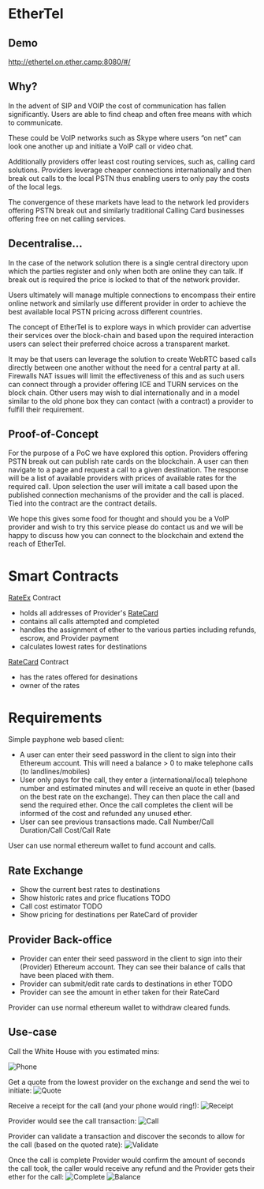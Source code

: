 # EtherTel

## Demo

http://ethertel.on.ether.camp:8080/#/

## Why?

In the advent of SIP and VOIP the cost of communication has fallen significantly. Users are able to find cheap and often free means with which to communicate. 

These could be VoIP networks such as Skype where users “on net” can look one another up and initiate a VoIP call or video chat. 

Additionally providers offer least cost routing services, such as, calling card solutions. Providers leverage cheaper connections internationally and then break out calls to the local PSTN thus enabling users to only pay the costs of the local legs. 

The convergence of these markets have lead to the network led providers offering PSTN break out and similarly traditional Calling Card businesses offering free on net calling services. 

## Decentralise...

In the case of the network solution there is a single central directory upon which the parties register and only when both are online they can talk. If break out is required the price is locked to that of the network provider. 

Users ultimately will manage multiple connections to encompass their entire online network and similarly use different provider in order to achieve the best available local PSTN pricing across different countries. 

The concept of EtherTel is to explore ways in which provider can advertise their services over the block-chain and based upon the required interaction users can select their preferred choice across a transparent market. 
 
It may be that users can leverage the solution to create WebRTC based calls directly between one another without the need for a central party at all. Firewalls NAT issues will limit the effectiveness of this and as such users can connect through a provider offering ICE and TURN services on the block chain. Other users may wish to dial internationally and in a model similar to the old phone box they can contact (with a contract) a provider to fulfill their requirement. 

## Proof-of-Concept

For the purpose of a PoC we have explored this option.  Providers offering PSTN break out can publish rate cards on the blockchain. A user can then navigate to a page and request a call to a given destination. The response will be a list of available providers with prices of available rates for the required call. Upon selection the user will imitate a call based upon the published connection mechanisms of the provider and the call is placed. Tied into the contract are the contract details. 

We hope this gives some food for thought and should you be a VoIP provider and wish to try this service please do contact us and we will be happy to discuss how you can connect to the blockchain and extend the reach of EtherTel. 

# Smart Contracts

[RateEx](https://github.com/andygray/ethertel/blob/master/dapp/contracts/RateEx.sol) Contract

 * holds all addresses of Provider's [RateCard](https://github.com/andygray/ethertel/blob/master/dapp/contracts/RateCard.sol)
 * contains all calls attempted and completed
 * handles the assignment of ether to the various parties including refunds, escrow, and Provider payment
 * calculates lowest rates for destinations

[RateCard](https://github.com/andygray/ethertel/blob/master/dapp/contracts/RateCard.sol) Contract
  * has the rates offered for desinations
  * owner of the rates

# Requirements 

Simple payphone web based client: 

* A user can enter their seed password in the client to sign into their Ethereum account. This will need a balance > 0 to make telephone calls (to landlines/mobiles)
* User only pays for the call, they enter a (international/local) telephone number and estimated minutes and will receive an quote in ether (based on the best rate on the exchange). They can then place the call and send the required ether. Once the call completes the client will be informed of the cost and refunded any unused ether.
* User can see previous transactions made. Call Number/Call Duration/Call Cost/Call Rate

User can use normal ethereum wallet to fund account and calls.

## Rate Exchange

* Show the current best rates to destinations
* Show historic rates and price flucations TODO
* Call cost estimator TODO
* Show pricing for destinations per RateCard of provider

## Provider Back-office

* Provider can enter their seed password in the client to sign into their (Provider) Ethereum account. They can see their balance of calls that have been placed with them.
* Provider can submit/edit rate cards to destinations in ether TODO
* Provider can see the amount in ether taken for their RateCard

Provider can use normal ethereum wallet to withdraw cleared funds.

## Use-case

Call the White House with you estimated mins:

![Phone](https://github.com/andygray/ethertel/blob/master/screenshots/phone.png)

Get a quote from the lowest provider on the exchange and send the wei to initiate:
![Quote](https://github.com/andygray/ethertel/blob/master/screenshots/quote.png)

Receive a receipt for the call (and your phone would ring!):
![Receipt](https://github.com/andygray/ethertel/blob/master/screenshots/receipt.png)

Provider would see the call transaction:
![Call](https://github.com/andygray/ethertel/blob/master/screenshots/providerCall.png)

Provider can validate a transaction and discover the seconds to allow for the call (based on the quoted rate):
![Validate](https://github.com/andygray/ethertel/blob/master/screenshots/validate.png)

Once the call is complete Provider would confirm the amount of seconds the call took, the caller would receive any refund and the Provider gets their ether for the call:
![Complete](https://github.com/andygray/ethertel/blob/master/screenshots/complete.png)
![Balance](https://github.com/andygray/ethertel/blob/master/screenshots/balance.png)





